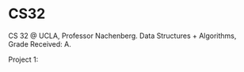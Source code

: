 # CS32
CS 32 @ UCLA, Professor Nachenberg. 
Data Structures + Algorithms, Grade Received: A. 

Project 1:
